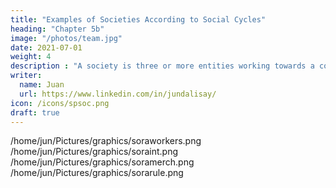 ```yaml
---
title: "Examples of Societies According to Social Cycles"
heading: "Chapter 5b"
image: "/photos/team.jpg"
date: 2021-07-01
weight: 4
description : "A society is three or more entities working towards a common interest or goal"
writer:
  name: Juan
  url: https://www.linkedin.com/in/jundalisay/
icon: /icons/spsoc.png
draft: true
---
```




/home/jun/Pictures/graphics/soraworkers.png
/home/jun/Pictures/graphics/soraint.png
/home/jun/Pictures/graphics/soramerch.png
/home/jun/Pictures/graphics/sorarule.png